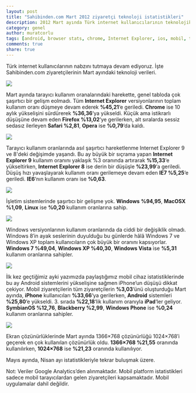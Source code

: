```yaml
---
layout: post
title: "Sahibinden.com Mart 2012 ziyaretçi teknoloji istatistikleri"
description: 2012 Mart ayında Türk internet kullanıcılarının teknolojik eğiliminin seyrini görelim
category: genel
author: muratcorlu
tags: [android, browser stats, chrome, Internet Explorer, ios, mobil, tarayıcı istatistikleri, windows]
comments: true
share: true
---
```


Türk internet kullanıcılarının nabzını tutmaya devam ediyoruz. İşte Sahibinden.com ziyaretçilerinin Mart ayındaki teknoloji verileri.

![][1]

Mart ayında tarayıcı kullanım oranalarındaki harekette, genel tabloda çok şaşırtıcı bir gelişm eolmadı. Tüm **Internet Explorer** versiyonlarının toplam kullanım oranı düşmeye devam ederek **%45,21**‘e geriledi. **Chrome** ise 10 aylık yükselişini sürdürerek **%36,36**‘ya yükseldi. Küçük ama istikrarlı düşüşüne devam eden **Firefox %13,02**‘ye gerilerken, alt sıralarda sessiz sedasız ilerleyen **Safari %2,81**, **Opera** ise **%0,79**‘da kaldı.

![][2]

Tarayıcı kullanım oranlarında asıl şaşırtıcı hareketlenme Internet Explorer 9 ve 8'deki değişimde yaşandı. Bu ay büyük bir sıçrama yapan **Internet Explorer 9** kullanım oranını yaklaşık %3 oranında artırarak **%15,33**‘e yükseltirken, **Internet Explorer 8** ise derin bir düşüşle **%23,99**‘a geriledi. Düşüş hızı yavaşlayarak kullanım oranı gerilemeye devam eden **IE7 %5,25**‘e geriledi. **IE6**‘nın kullanım oranı ise **%0,63**.

![][3]

İşletim sistemlerinde şaşırtıcı bir gelişme yok. **Windows** **%94,95**, **MacOSX** **%1,09**, **Linux** ise **%0,20** kullanım oranlarına sahip.

![][4]

Windows versiyonlarının kullanım oranlarında da ciddi bir değişiklik olmadı. Windows 8′in ayak seslerinin duyulduğu bu günlerde hâlâ Windows 7 ve Windows XP toplam kullanıcıların çok büyük bir oranını kapsıyorlar. **Windows 7 %49,04**, **Windows XP %40,30**, **Windows Vista** ise **%5,31** kullanım oranlarına sahipler.

![][5]

İlk kez geçtiğimiz ayki yazımızda paylaştığımız mobil cihaz istatistiklerinde bu ay Android sistemlerini yükselişine sağmen iPhone’un düşüşü dikkat çekiyor. Mobil ziyaretçilerin tüm ziyaretçilerin **%3,03**‘ünü oluşturduğu Mart ayında, **iPhone** kullanıcıları **%33,66**‘ya gerilerken, **Android** sistemleri **%25,80**‘e yükseldi. 3. sırada **%22,18**‘lik kullanım oranıyla **iPad**‘ler geliyor. **SymbianOS %12,76**, **Blackberry %2,99**, **Windows Phone** ise **%0,24** kullanım oranlarına sahipler.

![][6]

Ekran çözünürlüklerinde Mart ayında 1366×768 çözünürlüğü 1024×768′i geçerek en çok kullanılan çözünürlük oldu. **1366×768 %21,55** oranında kullanılırken,&nbsp;**1024×768** ise **%21,23** oranında kullanılıyor.

Mayıs ayında, Nisan ayı istatistikleriyle tekrar buluşmak üzere.

Not: Veriler Google Analytics’den alınmaktadır. Mobil platform istatistikleri sadece mobil tarayıcılardan gelen ziyaretçileri kapsamaktadır. Mobil uygulamalar dahil değildir.

   [1]: /images/posts/istatistikler/2012-03/tarayici.png
   [2]: /images/posts/istatistikler/2012-03/ie.png
   [3]: /images/posts/istatistikler/2012-03/os.png
   [4]: /images/posts/istatistikler/2012-03/win.png
   [5]: /images/posts/istatistikler/2012-03/mobil.png
   [6]: /images/posts/istatistikler/2012-03/resolutions.png
